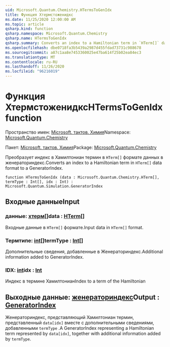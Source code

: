 ```yaml
---
uid: Microsoft.Quantum.Chemistry.HTermsToGenIdx
title: Функция Хтермстоженидкс
ms.date: 11/25/2020 12:00:00 AM
ms.topic: article
qsharp.kind: function
qsharp.namespace: Microsoft.Quantum.Chemistry
qsharp.name: HTermsToGenIdx
qsharp.summary: Converts an index to a Hamiltonian term in `HTerm[]` data format to a GeneratorIndex.
ms.openlocfilehash: dbe0718fa3b5439a2987d455fdad73731c988678
ms.sourcegitcommit: a87c1aa8e7453360025e47ba614f25b02ea84ec3
ms.translationtype: MT
ms.contentlocale: ru-RU
ms.lasthandoff: 11/26/2020
ms.locfileid: "96216019"
---
```

# <a name="htermstogenidx-function"></a><span data-ttu-id="5a3a7-102">Функция Хтермстоженидкс</span><span class="sxs-lookup"><span data-stu-id="5a3a7-102">HTermsToGenIdx function</span></span>

<span data-ttu-id="5a3a7-103">Пространство имен: [Microsoft. тактов. Химия](xref:Microsoft.Quantum.Chemistry)</span><span class="sxs-lookup"><span data-stu-id="5a3a7-103">Namespace: [Microsoft.Quantum.Chemistry](xref:Microsoft.Quantum.Chemistry)</span></span>

<span data-ttu-id="5a3a7-104">Пакет: [Microsoft. тактов. Химия](https://nuget.org/packages/Microsoft.Quantum.Chemistry)</span><span class="sxs-lookup"><span data-stu-id="5a3a7-104">Package: [Microsoft.Quantum.Chemistry](https://nuget.org/packages/Microsoft.Quantum.Chemistry)</span></span>


<span data-ttu-id="5a3a7-105">Преобразует индекс в Хамилтониан термин в `HTerm[]` формате данных в женераториндекс.</span><span class="sxs-lookup"><span data-stu-id="5a3a7-105">Converts an index to a Hamiltonian term in `HTerm[]` data format to a GeneratorIndex.</span></span>

```qsharp
function HTermsToGenIdx (data : Microsoft.Quantum.Chemistry.HTerm[], termType : Int[], idx : Int) : Microsoft.Quantum.Simulation.GeneratorIndex
```


## <a name="input"></a><span data-ttu-id="5a3a7-106">Входные данные</span><span class="sxs-lookup"><span data-stu-id="5a3a7-106">Input</span></span>

### <a name="data--hterm"></a><span data-ttu-id="5a3a7-107">данные: [хтерм](xref:Microsoft.Quantum.Chemistry.HTerm)[]</span><span class="sxs-lookup"><span data-stu-id="5a3a7-107">data : [HTerm](xref:Microsoft.Quantum.Chemistry.HTerm)[]</span></span>

<span data-ttu-id="5a3a7-108">Входные данные в `HTerm[]` формате.</span><span class="sxs-lookup"><span data-stu-id="5a3a7-108">Input data in `HTerm[]` format.</span></span>


### <a name="termtype--int"></a><span data-ttu-id="5a3a7-109">Термтипе: [int](xref:microsoft.quantum.lang-ref.int)[]</span><span class="sxs-lookup"><span data-stu-id="5a3a7-109">termType : [Int](xref:microsoft.quantum.lang-ref.int)[]</span></span>

<span data-ttu-id="5a3a7-110">Дополнительные сведения, добавленные в Женераториндекс.</span><span class="sxs-lookup"><span data-stu-id="5a3a7-110">Additional information added to GeneratorIndex.</span></span>


### <a name="idx--int"></a><span data-ttu-id="5a3a7-111">IDX: [int](xref:microsoft.quantum.lang-ref.int)</span><span class="sxs-lookup"><span data-stu-id="5a3a7-111">idx : [Int](xref:microsoft.quantum.lang-ref.int)</span></span>

<span data-ttu-id="5a3a7-112">Индекс в термине Хамилтониан</span><span class="sxs-lookup"><span data-stu-id="5a3a7-112">Index to a term of the Hamiltonian</span></span>



## <a name="output--generatorindex"></a><span data-ttu-id="5a3a7-113">Выходные данные: [женераториндекс](xref:Microsoft.Quantum.Simulation.GeneratorIndex)</span><span class="sxs-lookup"><span data-stu-id="5a3a7-113">Output : [GeneratorIndex](xref:Microsoft.Quantum.Simulation.GeneratorIndex)</span></span>

<span data-ttu-id="5a3a7-114">Женераториндекс, представляющий Хамилтониан термин, представленный `data[idx]` вместе с дополнительными сведениями, добавленными `termType` .</span><span class="sxs-lookup"><span data-stu-id="5a3a7-114">A GeneratorIndex representing a Hamiltonian term represented by `data[idx]`, together with additional information added by `termType`.</span></span>